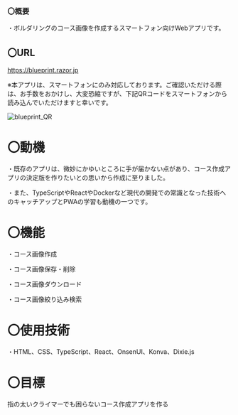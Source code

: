 

### 〇概要
・ボルダリングのコース画像を作成するスマートフォン向けWebアプリです。

## 〇URL

https://blueprint.razor.jp

※本アプリは、スマートフォンにのみ対応しております。ご確認いただける際は、お手数をおかけし、大変恐縮ですが、下記QRコードをスマートフォンから読み込んでいただけますと幸いです。

![blueprint_QR](https://user-images.githubusercontent.com/73210592/141669934-e7a549fa-42ae-4d8c-90e1-fd6f55319f69.png)

# 〇動機

・既存のアプリは、微妙にかゆいところに手が届かない点があり、コース作成アプリの決定版を作りたいとの思いから作成に至りました。

・また、TypeScriptやReactやDockerなど現代の開発での常識となった技術へのキャッチアップとPWAの学習も動機の一つです。

# 〇機能

・コース画像作成

・コース画像保存・削除

・コース画像ダウンロード

・コース画像絞り込み検索

# 〇使用技術

・HTML、CSS、TypeScript、React、OnsenUI、Konva、Dixie.js

# 〇目標
指の太いクライマーでも困らないコース作成アプリを作る

